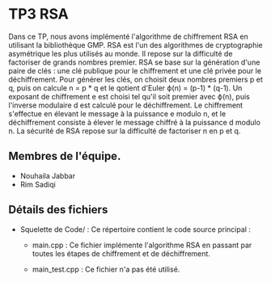 # TP3 RSA

Dans ce TP, nous avons implémenté l'algorithme de chiffrement RSA en utilisant la bibliothèque GMP. RSA est l'un des algorithmes de cryptographie asymétrique les plus utilisés au monde. Il repose sur la difficulté de factoriser de grands nombres premier. RSA se base sur la génération d'une paire de clés : une clé publique pour le chiffrement et une clé privée pour le déchiffrement. Pour générer les clés, on choisit deux nombres premiers p et q, puis on calcule n = p * q et le qotient d'Euler ϕ(n) = (p-1) * (q-1). Un exposant de chiffrement e est choisi tel qu'il soit premier avec ϕ(n), puis l'inverse modulaire d est calculé pour le déchiffrement. Le chiffrement s'effectue en élevant le message à la puissance e modulo n, et le déchiffrement consiste à élever le message chiffré à la puissance d modulo n. La sécurité de RSA repose sur la difficulté de factoriser n en p et q.

## Membres de l'équipe.

 + Nouhaila Jabbar
 + Rim Sadiqi

## Détails des fichiers

* Squelette de Code/ : Ce répertoire contient le code source principal :

     + main.cpp : Ce fichier implémente l'algorithme RSA en passant par toutes les étapes de chiffrement et de déchiffrement.
 
     + main_test.cpp : Ce fichier n'a pas été utilisé.
       
 



